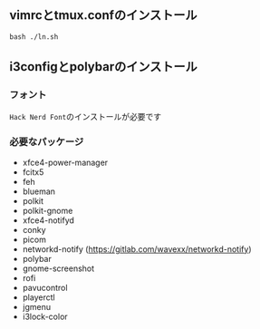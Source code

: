 ## vimrcとtmux.confのインストール
`bash ./ln.sh`

## i3configとpolybarのインストール

### フォント
`Hack Nerd Font`のインストールが必要です

### 必要なパッケージ

- xfce4-power-manager
- fcitx5
- feh
- blueman
- polkit
- polkit-gnome
- xfce4-notifyd
- conky
- picom
- networkd-notify (https://gitlab.com/wavexx/networkd-notify)
- polybar
- gnome-screenshot
- rofi
- pavucontrol
- playerctl
- jgmenu
- i3lock-color
